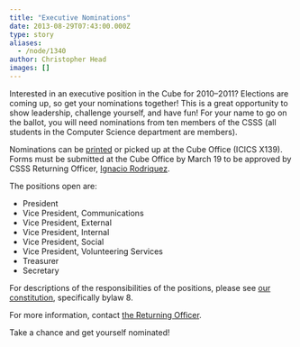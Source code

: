 ```yaml
---
title: "Executive Nominations"
date: 2013-08-29T07:43:00.000Z
type: story
aliases:
  - /node/1340
author: Christopher Head
images: []
---
```


<div class="field field-name-body field-type-text-with-summary field-label-hidden"><div class="field-items"><div class="field-item even"><p>Interested in an executive position in the Cube for 2010&#x2013;2011? Elections are coming up, so get your nominations together! This is a great opportunity to show leadership, challenge yourself, and have fun! For your name to go on the ballot, you will need nominations from ten members of the CSSS (all students in the Computer Science department are members).</p>
<p>Nominations can be <a href="/files/2010nomination.pdf">printed</a> or picked up at the Cube Office (ICICS X139). Forms must be submitted at the Cube Office by March 19 to be approved by CSSS Returning Officer, <a href="/cdn-cgi/l/email-protection#2d4841484e594442435e6d5945484e584f48034e4c">Ignacio Rodriquez</a>.</p>
<p>The positions open are:</p>
<ul>
<li>President</li>
<li>Vice President, Communications</li>
<li>Vice President, External</li>
<li>Vice President, Internal</li>
<li>Vice President, Social</li>
<li>Vice President, Volunteering Services</li>
<li>Treasurer</li>
<li>Secretary</li>
</ul>
<p>For descriptions of the responsibilities of the positions, please see <a href="/club/about/constitution">our constitution</a>, specifically bylaw 8.</p>
<p>For more information, contact <a href="/cdn-cgi/l/email-protection#2f4a434a4c5b4640415c6f5b474a4c5a4d4a014c4e">the Returning Officer</a>.</p>
<p>Take a chance and get yourself nominated!</p>
</div></div></div>    <footer>
          </footer>
